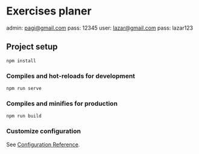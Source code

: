 # Exercises planer

admin: pagi@gmail.com pass: 12345 user: lazar@gmail.com pass: lazar123

## Project setup
```
npm install
```

### Compiles and hot-reloads for development
```
npm run serve
```

### Compiles and minifies for production
```
npm run build
```

### Customize configuration
See [Configuration Reference](https://cli.vuejs.org/config/).
